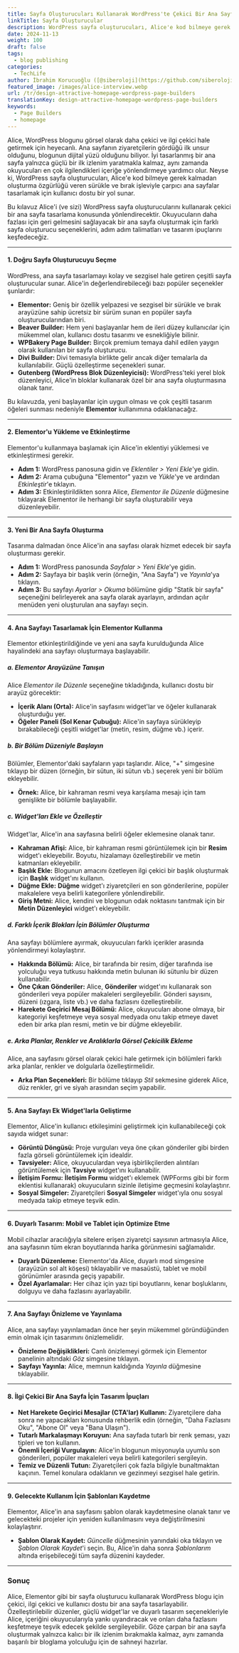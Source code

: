 ```yaml
---
title: Sayfa Oluşturucuları Kullanarak WordPress'te Çekici Bir Ana Sayfa Nasıl Tasarlanır
linkTitle: Sayfa Oluşturucular 
description: WordPress sayfa oluşturucuları, Alice'e kod bilmeye gerek kalmadan tasarım özgürlüğü vererek, sürükle ve bırak işleviyle çarpıcı ana sayfalar tasarlamak için kullanıcı dostu bir yol sunuyor.
date: 2024-11-13
weight: 100
draft: false
tags:
  - blog publishing
categories:
  - TechLife
author: İbrahim Korucuoğlu ([@siberoloji](https://github.com/siberoloji))
featured_image: /images/alice-interview.webp
url: /tr/design-attractive-homepage-wordpress-page-builders
translationKey: design-attractive-homepage-wordpress-page-builders
keywords:
  - Page Builders
  - homepage
---
```

Alice, WordPress blogunu görsel olarak daha çekici ve ilgi çekici hale getirmek için heyecanlı. Ana sayfanın ziyaretçilerin gördüğü ilk unsur olduğunu, blogunun dijital yüzü olduğunu biliyor. İyi tasarlanmış bir ana sayfa yalnızca güçlü bir ilk izlenim yaratmakla kalmaz, aynı zamanda okuyucuları en çok ilgilendikleri içeriğe yönlendirmeye yardımcı olur. Neyse ki, WordPress sayfa oluşturucuları, Alice'e kod bilmeye gerek kalmadan oluşturma özgürlüğü veren sürükle ve bırak işleviyle çarpıcı ana sayfalar tasarlamak için kullanıcı dostu bir yol sunar.

Bu kılavuz Alice'i (ve sizi) WordPress sayfa oluşturucularını kullanarak çekici bir ana sayfa tasarlama konusunda yönlendirecektir. Okuyucuların daha fazlası için geri gelmesini sağlayacak bir ana sayfa oluşturmak için farklı sayfa oluşturucu seçeneklerini, adım adım talimatları ve tasarım ipuçlarını keşfedeceğiz.

---

#### **1. Doğru Sayfa Oluşturucuyu Seçme**

WordPress, ana sayfa tasarlamayı kolay ve sezgisel hale getiren çeşitli sayfa oluşturucular sunar. Alice'in değerlendirebileceği bazı popüler seçenekler şunlardır:

- **Elementor:** Geniş bir özellik yelpazesi ve sezgisel bir sürükle ve bırak arayüzüne sahip ücretsiz bir sürüm sunan en popüler sayfa oluşturucularından biri.
- **Beaver Builder:** Hem yeni başlayanlar hem de ileri düzey kullanıcılar için mükemmel olan, kullanıcı dostu tasarımı ve esnekliğiyle bilinir.
- **WPBakery Page Builder:** Birçok premium temaya dahil edilen yaygın olarak kullanılan bir sayfa oluşturucu.
- **Divi Builder:** Divi temasıyla birlikte gelir ancak diğer temalarla da kullanılabilir. Güçlü özelleştirme seçenekleri sunar.
- **Gutenberg (WordPress Blok Düzenleyicisi):** WordPress'teki yerel blok düzenleyici, Alice'in bloklar kullanarak özel bir ana sayfa oluşturmasına olanak tanır.

Bu kılavuzda, yeni başlayanlar için uygun olması ve çok çeşitli tasarım öğeleri sunması nedeniyle **Elementor** kullanımına odaklanacağız.

---

#### **2. Elementor'u Yükleme ve Etkinleştirme**

Elementor'u kullanmaya başlamak için Alice'in eklentiyi yüklemesi ve etkinleştirmesi gerekir.

- **Adım 1:** WordPress panosuna gidin ve *Eklentiler > Yeni Ekle*'ye gidin.
- **Adım 2:** Arama çubuğuna "Elementor" yazın ve *Yükle*'ye ve ardından *Etkinleştir*'e tıklayın.
- **Adım 3:** Etkinleştirildikten sonra Alice, *Elementor ile Düzenle* düğmesine tıklayarak Elementor ile herhangi bir sayfa oluşturabilir veya düzenleyebilir.

---

#### **3. Yeni Bir Ana Sayfa Oluşturma**

Tasarıma dalmadan önce Alice'in ana sayfası olarak hizmet edecek bir sayfa oluşturması gerekir.

- **Adım 1:** WordPress panosunda *Sayfalar > Yeni Ekle*'ye gidin.
- **Adım 2:** Sayfaya bir başlık verin (örneğin, "Ana Sayfa") ve *Yayınla*'ya tıklayın.
- **Adım 3:** Bu sayfayı *Ayarlar > Okuma* bölümüne gidip "Statik bir sayfa" seçeneğini belirleyerek ana sayfa olarak ayarlayın, ardından açılır menüden yeni oluşturulan ana sayfayı seçin.

---

#### **4. Ana Sayfayı Tasarlamak İçin Elementor Kullanma**

Elementor etkinleştirildiğinde ve yeni ana sayfa kurulduğunda Alice hayalindeki ana sayfayı oluşturmaya başlayabilir.

##### **a. Elementor Arayüzüne Tanışın**

Alice *Elementor ile Düzenle* seçeneğine tıkladığında, kullanıcı dostu bir arayüz görecektir:

- **İçerik Alanı (Orta):** Alice'in sayfasını widget'lar ve öğeler kullanarak oluşturduğu yer.
- **Öğeler Paneli (Sol Kenar Çubuğu):** Alice'in sayfaya sürükleyip bırakabileceği çeşitli widget'lar (metin, resim, düğme vb.) içerir.

##### **b. Bir Bölüm Düzeniyle Başlayın**

Bölümler, Elementor'daki sayfaların yapı taşlarıdır. Alice, "+" simgesine tıklayıp bir düzen (örneğin, bir sütun, iki sütun vb.) seçerek yeni bir bölüm ekleyebilir.

- **Örnek:** Alice, bir kahraman resmi veya karşılama mesajı için tam genişlikte bir bölümle başlayabilir.

##### **c. Widget'ları Ekle ve Özelleştir**

Widget'lar, Alice'in ana sayfasına belirli öğeler eklemesine olanak tanır.

- **Kahraman Afişi:** Alice, bir kahraman resmi görüntülemek için bir **Resim** widget'ı ekleyebilir. Boyutu, hizalamayı özelleştirebilir ve metin katmanları ekleyebilir.
- **Başlık Ekle:** Blogunun amacını özetleyen ilgi çekici bir başlık oluşturmak için **Başlık** widget'ını kullanın.
- **Düğme Ekle:** **Düğme** widget'ı ziyaretçileri en son gönderilerine, popüler makalelere veya belirli kategorilere yönlendirebilir.
- **Giriş Metni:** Alice, kendini ve blogunun odak noktasını tanıtmak için bir **Metin Düzenleyici** widget'ı ekleyebilir.

##### **d. Farklı İçerik Blokları İçin Bölümler Oluşturma**

Ana sayfayı bölümlere ayırmak, okuyucuları farklı içerikler arasında yönlendirmeyi kolaylaştırır.

- **Hakkında Bölümü:** Alice, bir tarafında bir resim, diğer tarafında ise yolculuğu veya tutkusu hakkında metin bulunan iki sütunlu bir düzen kullanabilir.
- **Öne Çıkan Gönderiler:** Alice, **Gönderiler** widget'ını kullanarak son gönderileri veya popüler makaleleri sergileyebilir. Gönderi sayısını, düzeni (ızgara, liste vb.) ve daha fazlasını özelleştirebilir.
- **Harekete Geçirici Mesaj Bölümü:** Alice, okuyucuları abone olmaya, bir kategoriyi keşfetmeye veya sosyal medyada onu takip etmeye davet eden bir arka plan resmi, metin ve bir düğme ekleyebilir.

##### **e. Arka Planlar, Renkler ve Aralıklarla Görsel Çekicilik Ekleme**

Alice, ana sayfasını görsel olarak çekici hale getirmek için bölümleri farklı arka planlar, renkler ve dolgularla özelleştirmelidir.

- **Arka Plan Seçenekleri:** Bir bölüme tıklayıp *Stil* sekmesine giderek Alice, düz renkler, gri ve siyah arasından seçim yapabilir.

---

#### **5. Ana Sayfayı Ek Widget'larla Geliştirme**

Elementor, Alice'in kullanıcı etkileşimini geliştirmek için kullanabileceği çok sayıda widget sunar:

- **Görüntü Döngüsü:** Proje vurguları veya öne çıkan gönderiler gibi birden fazla görseli görüntülemek için idealdir.
- **Tavsiyeler:** Alice, okuyuculardan veya işbirlikçilerden alıntıları görüntülemek için **Tavsiye** widget'ını kullanabilir.
- **İletişim Formu:** **İletişim Formu** widget'ı eklemek (WPForms gibi bir form eklentisi kullanarak) okuyucuların sizinle iletişime geçmesini kolaylaştırır.
- **Sosyal Simgeler:** Ziyaretçileri **Sosyal Simgeler** widget'ıyla onu sosyal medyada takip etmeye teşvik edin.

---

#### **6. Duyarlı Tasarım: Mobil ve Tablet için Optimize Etme**

Mobil cihazlar aracılığıyla sitelere erişen ziyaretçi sayısının artmasıyla Alice, ana sayfasının tüm ekran boyutlarında harika görünmesini sağlamalıdır.

- **Duyarlı Düzenleme:** Elementor'da Alice, duyarlı mod simgesine (arayüzün sol alt köşesi) tıklayabilir ve masaüstü, tablet ve mobil görünümler arasında geçiş yapabilir.
- **Özel Ayarlamalar:** Her cihaz için yazı tipi boyutlarını, kenar boşluklarını, dolguyu ve daha fazlasını ayarlayabilir.

---

#### **7. Ana Sayfayı Önizleme ve Yayınlama**

Alice, ana sayfayı yayınlamadan önce her şeyin mükemmel göründüğünden emin olmak için tasarımını önizlemelidir.

- **Önizleme Değişiklikleri:** Canlı önizlemeyi görmek için Elementor panelinin altındaki *Göz* simgesine tıklayın.
- **Sayfayı Yayınla:** Alice, memnun kaldığında *Yayınla* düğmesine tıklayabilir.

---

#### **8. İlgi Çekici Bir Ana Sayfa İçin Tasarım İpuçları**

- **Net Harekete Geçirici Mesajlar (CTA'lar) Kullanın:** Ziyaretçilere daha sonra ne yapacakları konusunda rehberlik edin (örneğin, "Daha Fazlasını Oku", "Abone Ol" veya "Bana Ulaşın").
- **Tutarlı Markalaşmayı Koruyun:** Ana sayfada tutarlı bir renk şeması, yazı tipleri ve ton kullanın.
- **Önemli İçeriği Vurgulayın:** Alice'in blogunun misyonuyla uyumlu son gönderileri, popüler makaleleri veya belirli kategorileri sergileyin.
- **Temiz ve Düzenli Tutun:** Ziyaretçileri çok fazla bilgiyle bunaltmaktan kaçının. Temel konulara odaklanın ve gezinmeyi sezgisel hale getirin.

---

#### **9. Gelecekte Kullanım İçin Şablonları Kaydetme**

Elementor, Alice'in ana sayfasını şablon olarak kaydetmesine olanak tanır ve gelecekteki projeler için yeniden kullanılmasını veya değiştirilmesini kolaylaştırır.

- **Şablon Olarak Kaydet:** *Güncelle* düğmesinin yanındaki oka tıklayın ve *Şablon Olarak Kaydet*'i seçin. Bu, Alice'in daha sonra *Şablonlarım* altında erişebileceği tüm sayfa düzenini kaydeder.

---

### **Sonuç**

Alice, Elementor gibi bir sayfa oluşturucu kullanarak WordPress blogu için çekici, ilgi çekici ve kullanıcı dostu bir ana sayfa tasarlayabilir. Özelleştirilebilir düzenler, güçlü widget'lar ve duyarlı tasarım seçenekleriyle Alice, içeriğini okuyucularıyla yankı uyandıracak ve onları daha fazlasını keşfetmeye teşvik edecek şekilde sergileyebilir. Göze çarpan bir ana sayfa oluşturmak yalnızca kalıcı bir ilk izlenim bırakmakla kalmaz, aynı zamanda başarılı bir bloglama yolculuğu için de sahneyi hazırlar.
